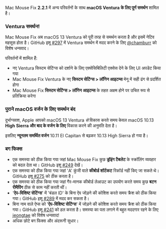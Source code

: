 Mac Mouse Fix **2.2.1** में अन्य परिवर्तनों के साथ **macOS Ventura के लिए पूर्ण समर्थन** शामिल है।

### Ventura समर्थन!
Mac Mouse Fix अब macOS 13 Ventura को पूरी तरह से समर्थन करता है और इसमें नेटिव महसूस होता है।
GitHub इशू [#297](https://github.com/noah-nuebling/mac-mouse-fix/issues/297) में Ventura समर्थन में मदद करने के लिए [@chamburr](https://github.com/chamburr) को विशेष धन्यवाद।

परिवर्तनों में शामिल हैं:

- नए Ventura सिस्टम सेटिंग्स को दर्शाने के लिए एक्सेसिबिलिटी एक्सेस देने के लिए UI अपडेट किया गया
- Mac Mouse Fix Ventura के नए **सिस्टम सेटिंग्स > लॉगिन आइटम्स** मेनू में सही ढंग से प्रदर्शित होगा
- Mac Mouse Fix **सिस्टम सेटिंग्स > लॉगिन आइटम्स** के तहत अक्षम होने पर उचित रूप से प्रतिक्रिया करेगा

### पुराने macOS वर्जन के लिए समर्थन बंद

दुर्भाग्यवश, Apple आपको macOS 13 Ventura _से_ विकास करते समय केवल macOS 10.13 **High Sierra और बाद के वर्जन के लिए** विकास करने की अनुमति देता है।

इसलिए **न्यूनतम समर्थित वर्जन** 10.11 El Capitan से बढ़कर 10.13 High Sierra हो गया है।

### बग फिक्स

- एक समस्या को ठीक किया गया जहां Mac Mouse Fix कुछ **ड्रॉइंग टैबलेट** के स्क्रॉलिंग व्यवहार को बदल देता था। GitHub इशू [#249](https://github.com/noah-nuebling/mac-mouse-fix/issues/249) देखें।
- एक समस्या को ठीक किया गया जहां 'A' कुंजी वाले **कीबोर्ड शॉर्टकट** रिकॉर्ड नहीं किए जा सकते थे। GitHub इशू [#275](https://github.com/noah-nuebling/mac-mouse-fix/issues/275) को ठीक करता है।
- एक समस्या को ठीक किया गया जहां गैर-मानक कीबोर्ड लेआउट का उपयोग करते समय कुछ **बटन रीमैपिंग** ठीक से काम नहीं करती थीं।
- '**ऐप-विशिष्ट सेटिंग्स**' में 'बंडल ID' के बिना ऐप जोड़ने की कोशिश करते समय क्रैश को ठीक किया गया। GitHub इशू [#289](https://github.com/noah-nuebling/mac-mouse-fix/issues/289) में मदद कर सकता है।
- बिना नाम वाले ऐप्स को '**ऐप-विशिष्ट सेटिंग्स**' में जोड़ने की कोशिश करते समय क्रैश को ठीक किया गया। GitHub इशू [#241](https://github.com/noah-nuebling/mac-mouse-fix/issues/241) को हल करता है। समस्या का पता लगाने में बहुत मददगार रहने के लिए [jeongtae](https://github.com/jeongtae) को विशेष धन्यवाद!
- अधिक छोटे बग फिक्स और अंदरूनी सुधार।